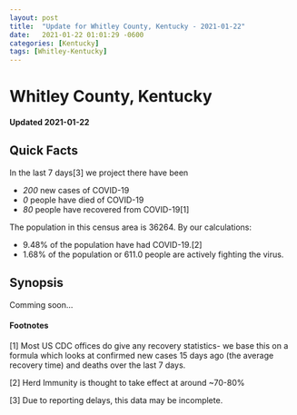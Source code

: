 ```yaml
---
layout: post
title:  "Update for Whitley County, Kentucky - 2021-01-22"
date:   2021-01-22 01:01:29 -0600
categories: [Kentucky]
tags: [Whitley-Kentucky]
---
```


# Whitley County, Kentucky
#### Updated 2021-01-22

## Quick Facts

In the last 7 days[3] we project there have been
- *200* new cases of COVID-19
- *0* people have died of COVID-19
- *80* people have recovered from COVID-19[1]

The population in this census area is 36264. By our calculations:
- 9.48% of the population have had COVID-19.[2]
- 1.68% of the population or 611.0 people are actively fighting the virus.

## Synopsis

Comming soon...


#### Footnotes

[1] Most US CDC offices do give any recovery statistics- we base this on a formula which looks at confirmed new cases
15 days ago (the average recovery time) and deaths over the last 7 days.

[2] Herd Immunity is thought to take effect at around ~70-80%

[3] Due to reporting delays, this data may be incomplete.
 
    